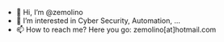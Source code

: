 - 👋 Hi, I’m @zemolino
- 👀 I’m interested in Cyber Security, Automation, ...
- 📫 How to reach me? Here you go: zemolino[at]hotmail.com

<!---
zemolino/zemolino is a ✨ special ✨ repository because its `README.md` (this file) appears on your GitHub profile.
You can click the Preview link to take a look at your changes.
--->
